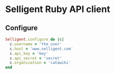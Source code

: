 # Selligent Ruby API client

## Configure

```ruby
Selligent.configure do |c|
  c.username = 'the_user'
  c.host = 'www.selligent.com'
  c.api_key = 'key'
  c.api_secret = 'secret'
  c.organization = 'catawiki'
end
```

